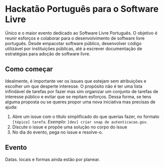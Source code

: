 # Hackatão Português para o Software Livre  
Único e o maior evento dedicado ao Software Livre Português.
O objetivo é reunir esforços e colaborar para o desenvolvimento de software livre português. Desde empacotar software público, desenvolver código utilizável por instituições públicas, até a escrever documentação de estratégias para adoção de software livre.

## Como começar  
Idealmente, é importante ver os issues que estejam sem atribuições e escolher um que desperte interesse. O propósito não é ter uma lista infindável de tarefas por fazer mas sim organizar um conjunto de tarefas de interesse público e evitar que se repitam esforços. Dessa forma, se tens alguma proposta ou se queres propor uma nova iniciativa mas precisas de ajuda:  
1. Abre um issue com o título simplificado do que querias fazer, no formato `[tópico] tarefa`. _Exemplo_: `[dev] criar snap de autenticacao.gov`.
2. Discute o issue e propõe uma solução no corpo do issue
3. No dia do evento, pega no issue e resolve-o.

## Evento  
Datas. locais e formas ainda estão por planear.
